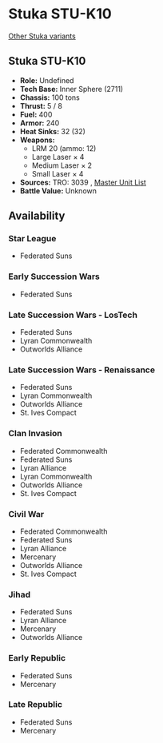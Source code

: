 # Stuka STU-K10 

[Other Stuka variants](../stuka.md) 

## Stuka STU-K10 

- **Role:** Undefined 
- **Tech Base:** Inner Sphere (2711) 
- **Chassis:** 100 tons 
- **Thrust:** 5 / 8 
- **Fuel:** 400 
- **Armor:** 240 
- **Heat Sinks:** 32 (32) 
- **Weapons:** 
  - LRM 20 (ammo: 12) 
  - Large Laser × 4 
  - Medium Laser × 2 
  - Small Laser × 4 
- **Sources:** TRO: 3039 , [Master Unit List](http://masterunitlist.info/Unit/Details/3108) 
- **Battle Value:** Unknown 

## Availability 

### Star League 

- Federated Suns 

### Early Succession Wars 

- Federated Suns 

### Late Succession Wars - LosTech 

- Federated Suns 
- Lyran Commonwealth 
- Outworlds Alliance 

### Late Succession Wars - Renaissance 

- Federated Suns 
- Lyran Commonwealth 
- Outworlds Alliance 
- St. Ives Compact 

### Clan Invasion 

- Federated Commonwealth 
- Federated Suns 
- Lyran Alliance 
- Lyran Commonwealth 
- Outworlds Alliance 
- St. Ives Compact 

### Civil War 

- Federated Commonwealth 
- Federated Suns 
- Lyran Alliance 
- Mercenary 
- Outworlds Alliance 
- St. Ives Compact 

### Jihad 

- Federated Suns 
- Lyran Alliance 
- Mercenary 
- Outworlds Alliance 

### Early Republic 

- Federated Suns 
- Mercenary 

### Late Republic 

- Federated Suns 
- Mercenary 

